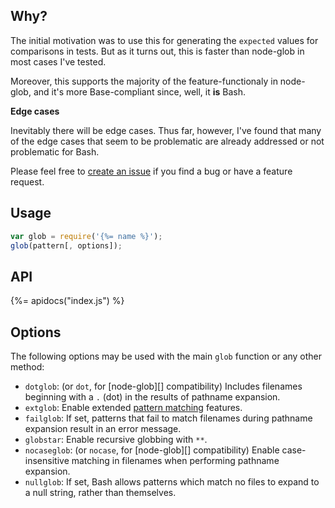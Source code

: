 ## Why? 

The initial motivation was to use this for generating the `expected` values for comparisons in tests. But as it turns out, this is faster than node-glob in most cases I've tested. 

Moreover, this supports the majority of the feature-functionaly in node-glob, and it's more Base-compliant since, well, it **is** Bash.

**Edge cases**

Inevitably there will be edge cases. Thus far, however, I've found that many of the edge cases that seem to be problematic are already addressed or not problematic for Bash. 

Please feel free to [create an issue](../../issues) if you find a bug or have a feature request.

## Usage

```js
var glob = require('{%= name %}');
glob(pattern[, options]);
```

## API
{%= apidocs("index.js") %}

## Options

The following options may be used with the main `glob` function or any other method:

- `dotglob`: (or `dot`, for [node-glob][] compatibility) Includes filenames beginning with a `.` (dot) in the results of pathname expansion.
- `extglob`: Enable extended [pattern matching](http://wiki.bash-hackers.org/syntax/pattern) features.
- `failglob`: If set, patterns that fail to match filenames during pathname expansion result in an error message.
- `globstar`: Enable recursive globbing with `**`.
- `nocaseglob`: (or `nocase`, for [node-glob][] compatibility) Enable case-insensitive matching in filenames when performing pathname expansion.
- `nullglob`: If set, Bash allows patterns which match no files to expand to a null string, rather than themselves.
